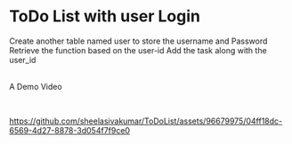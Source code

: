 <h1>ToDo List with user Login</h1>

Create another table named user to store the username and Password 
Retrieve the function based on the user-id
Add the task along with the user_id 
<br><br>

A Demo Video

<br>

https://github.com/sheelasivakumar/ToDoList/assets/96679975/04ff18dc-6569-4d27-8878-3d054f7f9ce0


